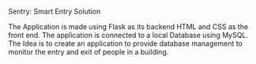 Sentry: Smart Entry Solution

The Application is made using Flask as its backend HTML and CSS as the front end. The application is connected to a local Database using MySQL.
The Idea is to create an application to provide database management to monitor the entry and exit of people in a building.
